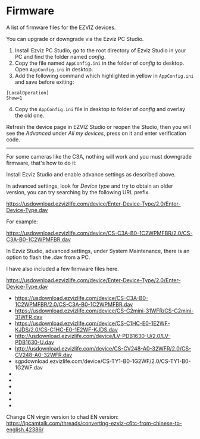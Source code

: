 # Firmware

A list of firmware files for the EZVIZ devices.

You can upgrade or downgrade via the Ezviz PC Studio.

1) Install Ezviz PC Studio, go to the root directory of Ezviz Studio in your PC and find the folder named *config*.
2) Copy the file named `AppConfig.ini` in the folder of *config* to desktop. Open `AppConfig.ini` in desktop.
3) Add the following command which highlighted in yellow in `AppConfig.ini` and save before exiting:

```
[LocalOperation]
Show=1
```
4) Copy the `AppConfig.ini` file in desktop to folder of *config* and overlay the old one. 

Refresh the device page in EZVIZ Studio or reopen the Studio, then you will see the *Advanced* under *All my devices*, press on it and enter verification code.

---

For some cameras like the C3A, nothing will work and you must downgrade firmware, that's how to do it:

Install Ezviz Studio and enable advance settings as described above.

In advanced settings, look for *Device type* and try to obtain an older version, you can try searching by the following URL prefix.

https://usdownload.ezvizlife.com/device/Enter-Device-Type/2.0/Enter-Device-Type.dav

For example:

https://usdownload.ezvizlife.com/device/CS-C3A-B0-1C2WPMFBR/2.0/CS-C3A-B0-1C2WPMFBR.dav

In Ezviz Studio, advanced settings, under System Maintenance, there is an option to flash the .dav from a PC.

I have also included a few firmware files here.

https://usdownload.ezvizlife.com/device/Enter-Device-Type/2.0/Enter-Device-Type.dav

- https://usdownload.ezvizlife.com/device/CS-C3A-B0-1C2WPMFBR/2.0/CS-C3A-B0-1C2WPMFBR.dav
- https://usdownload.ezvizlife.com/device/CS-C2mini-31WFR/CS-C2mini-31WFR.dav
- https://usdownload.ezvizlife.com/device/CS-C1HC-E0-1E2WF-KJDS/2.0/CS-C1HC-E0-1E2WF-KJDS.dav
- http://usdownload.ezvizlife.com/device/LV-PDB1630-U/2.0/LV-PDB1630-U.dav
- http://usdownload.ezvizlife.com/device/CS-CV248-A0-32WFR/2.0/CS-CV248-A0-32WFR.dav
- sgpdownload.ezvizlife.com/device/CS-TY1-B0-1G2WF/2.0/CS-TY1-B0-1G2WF.dav
- 
- 
- 
- 
- 
- 


Change CN virgin version to chad EN version: https://ipcamtalk.com/threads/converting-ezviz-c6tc-from-chinese-to-english.42386/



